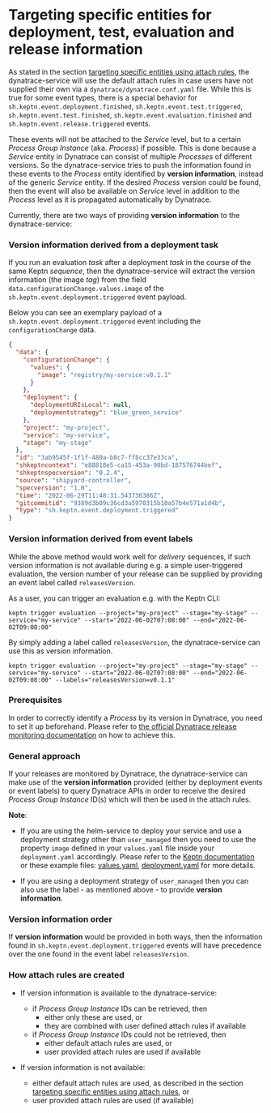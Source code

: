 # Targeting specific entities for deployment, test, evaluation and release information

As stated in the section [targeting specific entities using attach rules](event-forwarding-to-dynatrace.md#targeting-specific-entities-using-attach-rules), the dynatrace-service will use the default attach rules in case users have not supplied their own via a `dynatrace/dynatrace.conf.yaml` file. While this is true for some event types, there is a special behavior for `sh.keptn.event.deployment.finished`, `sh.keptn.event.test.triggered`, `sh.keptn.event.test.finished`, `sh.keptn.event.evaluation.finished` and `sh.keptn.event.release.triggered` events. 

These events will not be attached to the *Service* level, but to a certain *Process Group Instance* (aka. *Process*) if possible. This is done because a *Service* entity in Dynatrace can consist of multiple *Processes* of different versions. So the dynatrace-service tries to push the information found in these events to the *Process* entity identified by **version information**, instead of the generic *Service* entity. If the desired *Process* version could be found, then the event will also be available on *Service* level in addition to the *Process* level as it is propagated automatically by Dynatrace.

Currently, there are two ways of providing **version information** to the dynatrace-service:

### Version information derived from a deployment task

If you run an evaluation *task* after a deployment *task* in the course of the same Keptn *sequence*, then the dynatrace-service will extract the version information (the image *tag*) from the field `data.configurationChange.values.image` of the `sh.keptn.event.deployment.triggered` event payload.

Below you can see an exemplary payload of a `sh.keptn.event.deployment.triggered` event including the `configurationChange` data.
```json
{
  "data": {
    "configurationChange": {
      "values": {
        "image": "registry/my-service:v0.1.1"
      }
    },
    "deployment": {
      "deploymentURIsLocal": null,
      "deploymentstrategy": "blue_green_service"
    },
    "project": "my-project",
    "service": "my-service",
    "stage": "my-stage"
  },
  "id": "3ab9545f-1f1f-480a-b8c7-ff8cc37e33ca",
  "shkeptncontext": "e88818e5-ca15-453a-90bd-187576744bef",
  "shkeptnspecversion": "0.2.4",
  "source": "shipyard-controller",
  "specversion": "1.0",
  "time": "2022-06-29T11:48:31.543736386Z",
  "gitcommitid": "9389d3b09c36cd3a5970315b10a57b4e571a1d4b",
  "type": "sh.keptn.event.deployment.triggered"
}
```

### Version information derived from event labels

While the above method would work well for *delivery* sequences, if such version information is not available during e.g. a simple user-triggered evaluation, the version number of your release can be supplied by providing an event label called `releasesVersion`.

As a user, you can trigger an evaluation e.g. with the Keptn CLI:

```shell
keptn trigger evaluation --project="my-project" --stage="my-stage" --service="my-service" --start="2022-06-02T07:08:00" --end="2022-06-02T09:08:00"
```

By simply adding a label called `releasesVersion`, the dynatrace-service can use this as version information.

```shell
keptn trigger evaluation --project="my-project" --stage="my-stage" --service="my-service" --start="2022-06-02T07:08:00" --end="2022-06-02T09:08:00" --labels="releasesVersion=v0.1.1"
```

### Prerequisites 

In order to correctly identify a *Process* by its version in Dynatrace, you need to set it up beforehand. Please refer to [the official Dynatrace release monitoring documentation](https://www.dynatrace.com/support/help/how-to-use-dynatrace/cloud-automation/release-monitoring/version-detection-strategies) on how to achieve this.

### General approach

If your releases are monitored by Dynatrace, the dynatrace-service can make use of the **version information** provided (either by deployment events or event labels) to query Dynatrace APIs in order to receive the desired *Process Group Instance* ID(s) which will then be used in the attach rules.

**Note**:

* If you are using the helm-service to deploy your service and use a deployment strategy other than `user_managed` then you need to use the property `image` defined in your `values.yaml` file inside your `deployment.yaml` accordingly. Please refer to the [Keptn documentation](https://keptn.sh/docs/0.16.x/continuous_delivery/deployment_helm/#direct-deployments) or these example files: [values.yaml](https://github.com/keptn/examples/blob/0.11.0/onboarding-carts/carts/values.yaml#L1), [deployment.yaml](https://github.com/keptn/examples/blob/0.11.0/onboarding-carts/carts/templates/deployment.yaml#L24) for more details.

* If you are using a deployment strategy of `user_managed` then you can also use the label - as mentioned above - to provide **version information**.

### Version information order

If **version information** would be provided in both ways, then the information found in `sh.keptn.event.deployment.triggered` events will have precedence over the one found in the event label `releasesVersion`.

### How attach rules are created
* If version information is available to the dynatrace-service:
    * if *Process Group Instance* IDs can be retrieved, then
        * either only these are used, or
        * they are combined with user defined attach rules if available
    * if *Process Group Instance* IDs could not be retrieved, then
        * either default attach rules are used, or
        * user provided attach rules are used if available

* If version information is not available:
    * either default attach rules are used, as described in the section [targeting specific entities using attach rules](event-forwarding-to-dynatrace.md#targeting-specific-entities-using-attach-rules), or
    * user provided attach rules are used (if available)
